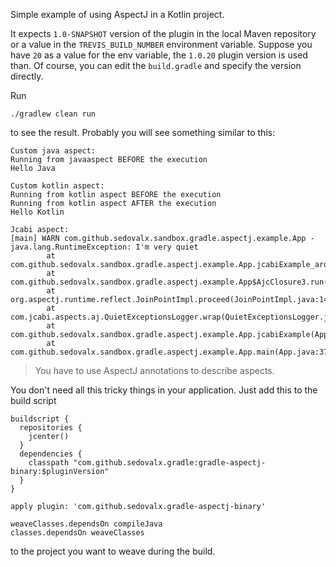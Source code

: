 Simple example of using AspectJ in a Kotlin project. 

It expects `1.0-SNAPSHOT` version of the plugin in the local Maven repository or a value in the 
`TREVIS_BUILD_NUMBER` environment variable. Suppose you have `20` as a value for the env variable, 
 the `1.0.20` plugin version is used than. Of course, you can edit the `build.gradle` and specify 
 the version directly. 
 
 Run
   
    ./gradlew clean run
    
to see the result. Probably you will see something similar to this:
 
    Custom java aspect:
    Running from javaaspect BEFORE the execution
    Hello Java
    
    Custom kotlin aspect:
    Running from kotlin aspect BEFORE the execution
    Running from kotlin aspect AFTER the execution
    Hello Kotlin
    
    Jcabi aspect:
    [main] WARN com.github.sedovalx.sandbox.gradle.aspectj.example.App - java.lang.RuntimeException: I'm very quiet
            at com.github.sedovalx.sandbox.gradle.aspectj.example.App.jcabiExample_aroundBody2(App.java:24)
            at com.github.sedovalx.sandbox.gradle.aspectj.example.App$AjcClosure3.run(App.java:1)
            at org.aspectj.runtime.reflect.JoinPointImpl.proceed(JoinPointImpl.java:149)
            at com.jcabi.aspects.aj.QuietExceptionsLogger.wrap(QuietExceptionsLogger.java:83)
            at com.github.sedovalx.sandbox.gradle.aspectj.example.App.jcabiExample(App.java:24)
            at com.github.sedovalx.sandbox.gradle.aspectj.example.App.main(App.java:37)
   
> You have to use AspectJ annotations to describe aspects.     

You don't need all this tricky things in your application. Just add this to the build script

    buildscript {
      repositories {
        jcenter()
      }
      dependencies {
        classpath "com.github.sedovalx.gradle:gradle-aspectj-binary:$pluginVersion"
      }
    }
    
    apply plugin: 'com.github.sedovalx.gradle-aspectj-binary'
         
    weaveClasses.dependsOn compileJava
    classes.dependsOn weaveClasses
             
to the project you want to weave during the build.             
